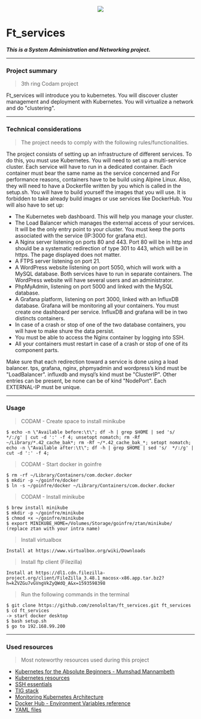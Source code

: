 <p align="center">
  <img src="https://github.com/zenololtan/images/blob/master/codam_logo_small.png">
</p>

# Ft_services 
***This is a System Administration and Networking project.***

---

### Project summary
> 3th ring Codam project

Ft_services will introduce you to kubernetes. You will discover cluster management and deployment with Kubernetes. You will virtualize a network and do "clustering".

---

### Technical considerations
> The project needs to comply with the following rules/functionalities.

The project consists of setting up an infrastructure of different services. To do this, you must use Kubernetes. You will need to set up a multi-service cluster. Each service will have to run in a dedicated container. Each container must bear the same name as the service concerned and For performance reasons, containers have to be build using Alpine Linux. Also, they will need to have a Dockerfile written by you which is called in the setup.sh. You will have to build yourself the images that you will use. It is forbidden to take already build images or use services like DockerHub.
You will also have to set up:
- The Kubernetes web dashboard. This will help you manage your cluster.
- The Load Balancer which manages the external access of your services. It will be the only entry point to your cluster. You must keep the ports associated with the service (IP:3000 for grafana etc).
- A Nginx server listening on ports 80 and 443. Port 80 will be in http and should be a systematic redirection of type 301 to 443, which will be in https. The page displayed does not matter.
- A FTPS server listening on port 21.
- A WordPress website listening on port 5050, which will work with a MySQL database. Both services have to run in separate containers. The WordPress website will have several users and an administrator.
- PhpMyAdmin, listening on port 5000 and linked with the MySQL database.
- A Grafana platform, listening on port 3000, linked with an InfluxDB database. Grafana will be monitoring all your containers. You must create one dashboard per service. InfluxDB and grafana will be in two distincts containers.
- In case of a crash or stop of one of the two database containers, you will have to make shure the data persist.
- You must be able to access the Nginx container by logging into SSH.
- All your containers must restart in case of a crash or stop of one of its component parts.

Make sure that each redirection toward a service is done using a load balancer. tps, grafana, nginx, phpmyadmin and wordpress’s kind must be "LoadBalancer". influxdb and mysql’s kind must be "ClusterIP". Other entries can be present, be none can be of kind "NodePort". Each EXTERNAL-IP must be unique.

---

### Usage

> CODAM - Create space to install minikube 

```shell
$ echo -n \"Available before:\t\"; df -h | grep $HOME | sed 's/  */:/g' | cut -d ':' -f 4; unsetopt nomatch; rm -Rf ~/Library/*.42_cache_bak*; rm -Rf ~/*.42_cache_bak_*; setopt nomatch; echo -n \"Available after:\t\"; df -h | grep $HOME | sed 's/  */:/g' | cut -d ':' -f 4;
```

> CODAM - Start docker in goinfre

```shell
$ rm -rf ~/Library/Containers/com.docker.docker
$ mkdir -p ~/goinfre/docker
$ ln -s ~/goinfre/docker ~/Library/Containers/com.docker.docker
```

> CODAM - Install minikube

```shell
$ brew install minikube
$ mkdir -p ~/goinfre/minikube
$ chmod +x ~/goinfre/minikube
$ export MINIKUBE_HOME=/Volumes/Storage/goinfre/ztan/minikube/ (replace ztan with your intra name)
```

> Install virtualbox

```shell
Install at https://www.virtualbox.org/wiki/Downloads
```

> Install ftp client (Filezilla)

```shell
Install at https://dl1.cdn.filezilla-project.org/client/FileZilla_3.48.1_macosx-x86.app.tar.bz2?h=kZVZGu7vGVngVkZyQWdQ_A&x=1593598398
```

> Run the following commands in the terminal

```shell
$ git clone https://github.com/zenololtan/ft_services.git ft_services
$ cd ft_services
-> start docker desktop
$ bash setup.sh
$ go to 192.168.99.200
```

---

### Used resources
> Most noteworthy resources used during this project

- <a href="https://www.udemy.com/course/learn-kubernetes/" target="_blank">Kubernetes for the Absolute Beginners - Mumshad Mannambeth</a>
- <a href="https://kubernetes.io/" target="_blank">Kubernetes resources</a>
- <a href="https://www.digitalocean.com/community/tutorials/ssh-essentials-working-with-ssh-servers-clients-and-keys" target="_blank">SSH essentials</a>
- <a href="https://blog.gojekengineering.com/diy-set-up-telegraf-influxdb-grafana-on-kubernetes-d55e32f8ce48" target="_blank">TIG stack</a>
- <a href="https://dzone.com/articles/monitoring-kubernetes-architecture" target="_blank">Monitoring Kubernetes Architecture</a>
- <a href="https://hub.docker.com/" target="_blank">Docker Hub - Environment Variables reference</a>
- <a href="https://www.mirantis.com/blog/introduction-to-yaml-creating-a-kubernetes-deployment/" target="_blank">YAML files</a>

